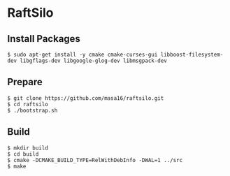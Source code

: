 # RaftSilo

## Install Packages

```
$ sudo apt-get install -y cmake cmake-curses-gui libboost-filesystem-dev libgflags-dev libgoogle-glog-dev libmsgpack-dev
```

## Prepare

```
$ git clone https://github.com/masa16/raftsilo.git
$ cd raftsilo
$ ./bootstrap.sh
```

## Build

```
$ mkdir build
$ cd build
$ cmake -DCMAKE_BUILD_TYPE=RelWithDebInfo -DWAL=1 ../src
$ make
```
